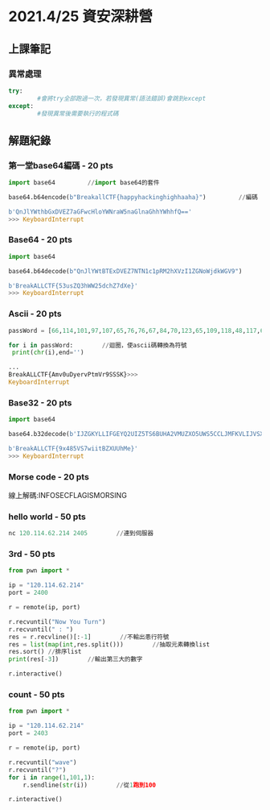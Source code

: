 # 2021.4/25 資安深耕營

## 上課筆記

### 異常處理
``` python
try:
        #會將try全部跑過一次，若發現異常(語法錯誤)會跳到except
except:
        #發現異常後需要執行的程式碼
```

## 解題紀錄
### 第一堂base64編碼 - 20 pts
``` python
import base64         //import base64的套件

base64.b64encode(b"BreakallCTF{happyhackinghighhaaha}")         //編碼

b'QnJlYWthbGxDVEZ7aGFwcHloYWNraW5naGlnaGhhYWhhfQ=='
>>> KeyboardInterrupt
```

### Base64 - 20 pts

``` python
import base64

base64.b64decode(b"QnJlYWtBTExDVEZ7NTN1c1pRM2hXVzI1ZGNoWjdkWGV9")

b'BreakALLCTF{53usZQ3hWW25dchZ7dXe}'
>>> KeyboardInterrupt
```

### Ascii - 20 pts
``` python
passWord = [66,114,101,97,107,65,76,76,67,84,70,123,65,109,118,48,117,68,121,101,114,118,80,116,109,86,114,57,83,83,83,75,125]        //寫一個list

for i in passWord:        //迴圈，使ascii碼轉換為符號
 print(chr(i),end='')

...
BreakALLCTF{Amv0uDyervPtmVr9SSSK}>>> 
KeyboardInterrupt
```

### Base32 - 20 pts
``` python
import base64

base64.b32decode(b'IJZGKYLLIFGEYQ2UIZ5TS6BUHA2VMUZXO5UWS5CCLJMFKVLIJVSX2===')

b'BreakALLCTF{9x485VS7wiitBZXUUhMe}'
>>> KeyboardInterrupt
```

### Morse code - 20 pts
線上解碼:INFOSECFLAGISMORSING 

### hello world - 50 pts
``` python
nc 120.114.62.214 2405        //連到伺服器
```

### 3rd - 50 pts
``` python
from pwn import *

ip = "120.114.62.214"
port = 2400

r = remote(ip, port)

r.recvuntil("Now You Turn")
r.recvuntil(" : ")
res = r.recvline()[:-1]        //不輸出患行符號
res = list(map(int,res.split()))        //抽取元素轉換list
res.sort() //排序list
print(res[-3])        //輸出第三大的數字

r.interactive()
```

### count - 50 pts

``` python
from pwn import *

ip = "120.114.62.214"
port = 2403

r = remote(ip, port)

r.recvuntil("wave")
r.recvuntil("?")
for i in range(1,101,1):	
	r.sendline(str(i))        //從1跑到100

r.interactive()
```
